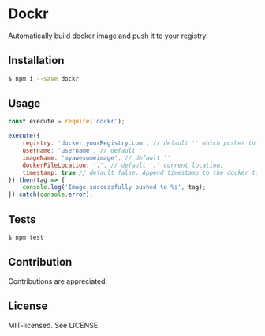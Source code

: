 Dockr
======
Automatically build docker image and push it to your registry.

Installation
------
```bash
$ npm i --save dockr
```

Usage
------
```js
const execute = require('dockr');

execute({
    registry: 'docker.yourRegistry.com', // default '' which pushes to docker.io/library
    username: 'username', // default ''
    imageName: 'myawesomeimage', // default ''
    dockerFileLocation: '.', // default '.' current location,
    timestamp: true // default false. Append timestamp to the docker tag
}).then(tag => {
    console.log('Image successfully pushed to %s', tag);
}).catch(console.error);
```

Tests
------
```bash
$ npm test
```

Contribution
------
Contributions are appreciated.

License
------
MIT-licensed. See LICENSE.
